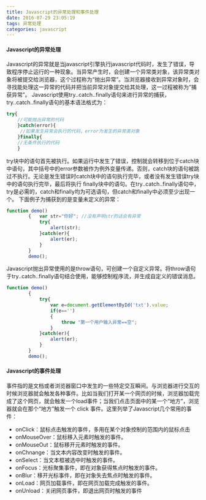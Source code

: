 ```yaml
---
title: Javascript的异常处理和事件处理
date: 2016-07-29 23:05:19
tags: 异常处理
categories: javascript
---
```

#### Javascript的异常处理
Javascript的异常就是当javascript引擎执行javascript代码时，发生了错误，导致程序停止运行的一种现象。当异常产生时，会创建一个异常类对象，该异常类对象将被提交给浏览器，这个过程称为“抛出异常”。当浏览器接收到异常对象时，会寻找能处理这一异常的代码并把当前异常对象提交给其处理，这一过程被称为“捕获异常”。
Javascript使用try..catch..finally语句来进行异常的捕获，try..catch..finally语句的基本语法格式为： 
``` javascript
try{
    //可能抛出异常的代码 
    }catch(error){
     //如果发生异常会执行的代码，error为发生的异常类对象 
    }finally{
    //无条件执行的代码 
    } 
```
try块中的语句首先被执行。如果运行中发生了错误，控制就会转移到位于catch块中语句，其中括号中的error参数被作为例外变量传递。否则，catch块的语句被跳过不执行。无论是发生错误时catch块中的语句执行完毕，或者没有发生错误try块中的语句执行完毕，最后将执行 finally块中的语句。在try..catch..finally语句中，try是必需的，catch和finally均为可选语句，但catch和finally中必须至少出现一个。
下面例子为捕获到的是变量未定义的异常：
``` javascript
function demo()
        {   var str="你好"; //没有声明str的话会有异常
            try{
                alert(str);
            }catch(er){
                alert(er);
            }
        }
        demo();
```
Javascript抛出异常使用的是throw语句，可创建一个自定义异常。将throw语句于try..catch..finally语句结合使用，能够控制程序流，并生成自定义的错误消息。
``` javascript
function demo()
        {   
            try{
                var e=document.getElementById('txt').value;
                if(e=='')
                {
                    throw "第一个用户输入异常==空";
                }
            }catch(er){
                alert(er);
            }
        }
        demo();
```

#### Javascript的事件处理
事件指的是文档或者浏览器窗口中发生的一些特定交互瞬间。与浏览器进行交互的时候浏览器就会触发各种事件。比如当我们打开某一个网页的时候，浏览器加载完成了这个网页，就会触发一个load事件；当我们点击页面中的某一个“地方”，浏览器就会在那个“地方”触发一个 click 事件。这里列举了Javascript几个常用的事件：    
 - onClick：鼠标点击触发的事件，多用在某个对象控制的范围内的鼠标点击
 - onMouseOver：鼠标移入元素时触发的事件。
 - onMouseOut：鼠标移开元素时触发的事件。
 - onChnange：当文本内容改变时触发的事件。
 - onSelect：当文本框被选中时触发的事件。
 - onFocus：光标聚集事件，即在对象获得焦点时触发的事件。
 - onBlur：移开光标事件，即在对象失去焦点时触发的事件。
 - onLoad：网页加载事件，即在网页加载完成触发的事件。
 - onUnload：关闭网页事件，即退出网页时触发的事件